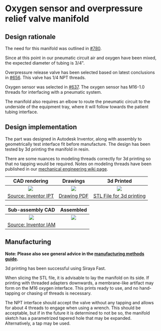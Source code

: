 # Oxygen sensor and overpressure relief valve manifold

## Design rationale

The need for this manifold was outlined in [#780](https://github.com/RespiraWorks/Ventilator/issues/780).

Since at this point in our pneumatic circuit air and oxygen have been mixed, the expected diameter of tubing is 3/4".

Overpressure release valve has been selected based on latest conclusions in
[#656](https://github.com/RespiraWorks/Ventilator/issues/656).
This valve has 1/4 NPT threads.

Oxygen sensor was selected in [#637](https://github.com/RespiraWorks/Ventilator/issues/637).
The oxygen sensor has M16-1.0 threads for interfacing with a pneumatic system.

The manifold also requires an elbow to route the pneumatic circuit to the underside of the equipment tray, where
it will follow towards the patient tubing interface.

## Design implementation

The part was designed in Autodesk Inventor, along with assembly to geometrically test interface fit
before manufacture. The design has been tested by 3d printing the manifold in resin.

There are some nuances to modeling threads correctly for 3d printing so that no tapping would be required.
Notes on modeling threads have been published in our
[mechanical engineering wiki page](https://github.com/RespiraWorks/Ventilator/wiki/Mechanical-engineering-notes).

| CAD rendering | Drawings |  3d Printed   |
|:---------------------:|:--------------------:|:-------:|
|![](oxygen_relief_manifold_rendering.jpg) |![](oxygen_relief_manifold.png) |![](oxygen_relief_manifold_printed.jpg)|
|[Source: Inventor IPT](oxygen_relief_manifold.ipt)|[Drawing PDF](oxygen_relief_manifold.pdf)|[STL File for 3d printing](oxygen_relief_manifold.stl)|

|  Sub-assembly CAD     |  Assembled   |
|:---------------------:|:--------------------:|
|![](oxygen_relief_assembly_rendering.jpg) | ![](oxygen_relief_assembly_printed.jpg) |
|[Source: Inventor IAM](oxygen_relief_assembly.iam)| |

## Manufacturing

**Note: Please also see general advice in the [manufacturing methods guide](../../methods).**

3d printing has been successful using Siraya Fast.

When slicing the STL file, it is advisable to lay the manifold on its side. If printing with threaded adapters
downwards, a membrane-like artifact may form on the M16 oxygen interface. This prints ready to use, and no
hand-tapping or chasing of threads is necessary.

The NPT interface should accept the valve without any tapping and allows for about 4 threads to engage
when using a wrench. This should be acceptable, but if in the future it is determined to not be so, the manifold
sketch has a parametrized tapered hole that may be expanded. Alternatively, a tap may be used.
